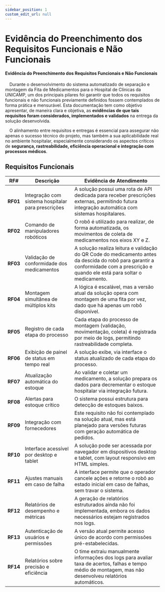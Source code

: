 ```yaml
---
sidebar_position: 1
custom_edit_url: null
---
```


# Evidência do Preenchimento dos Requisitos Funcionais e Não Funcionais

#### Evidência do Preenchimento dos Requisitos Funcionais e Não Funcionais

&emsp;Durante o desenvolvimento do sistema automatizado de separação e montagem da Fita de Medicamentos para o Hospital de Clínicas da UNICAMP, um dos principais pilares foi garantir que todos os requisitos funcionais e não funcionais previamente definidos fossem contemplados de forma prática e mensurável. Esta documentação tem como objetivo apresentar, de maneira clara e objetiva, as **evidências de que tais requisitos foram considerados, implementados e validados** na entrega da solução desenvolvida.

&emsp;O alinhamento entre requisitos e entregas é essencial para assegurar não apenas o sucesso técnico do projeto, mas também a sua aplicabilidade real no ambiente hospitalar, especialmente considerando os aspectos críticos de **segurança, rastreabilidade, eficiência operacional e integração com processos médicos**.


## Requisitos Funcionais

| **RF#** | **Descrição** | **Evidência de Atendimento** |
|--------|---------------|------------------------------|
| **RF01** | Integração com sistema hospitalar para prescrições | A solução possui uma rota de API dedicada para receber prescrições externas, permitindo futura integração automática com sistemas hospitalares. |
| **RF02** | Comando de manipuladores robóticos | O robô é utilizado para realizar, de forma automatizada, os movimentos de coleta de medicamentos nos eixos XY e Z. |
| **RF03** | Validação de conformidade dos medicamentos | A solução realiza leitura e validação do QR Code do medicamento antes da descida do robô para garantir a conformidade com a prescrição e quando ele está para soltar o medicamento. |
| **RF04** | Montagem simultânea de múltiplos kits | A lógica é escalável, mas a versão atual da solução opera com montagem de uma fita por vez, dado que há apenas um robô disponível. |
| **RF05** | Registro de cada etapa do processo | Cada etapa do processo de montagem (validação, movimentação, coleta) é registrada por meio de logs, permitindo rastreabilidade completa. |
| **RF06** | Exibição de painel de status em tempo real | A solução exibe, via interface  o status atualizado de cada etapa do processo. |
| **RF07** | Atualização automática do estoque | Ao validar e coletar um medicamento, a solução prepara os dados para decrementar o estoque hospitalar via integração futura. |
| **RF08** | Alertas para estoque crítico | O sistema possui estrutura para detecção de estoques baixos. |
| **RF09** | Integração com fornecedores | Este requisito não foi contemplado na solução atual, mas está planejado para versões futuras com geração automática de pedidos. |
| **RF10** | Interface acessível por desktop e tablet | A solução pode ser acessada por navegador em dispositivos desktop e tablet, com layout responsivo em HTML simples. |
| **RF11** | Ajustes manuais em caso de falha | A interface permite que o operador cancele ações e retorne o robô ao estado inicial em caso de falhas, sem travar o sistema. |
| **RF12** | Relatórios de desempenho e métricas | A geração de relatórios estruturados ainda não foi implementada, embora os dados necessários estejam registrados nos logs. |
| **RF13** | Autenticação de usuários e permissões | A versão atual permite acesso único de acordo com permissões pré-estabelecidas. |
| **RF14** | Relatórios sobre precisão e eficiência | O time extraiu manualmente informações dos logs para avaliar taxa de acertos, falhas e tempo médio de montagem, mas não desenvolveu relatórios automáticos. |


